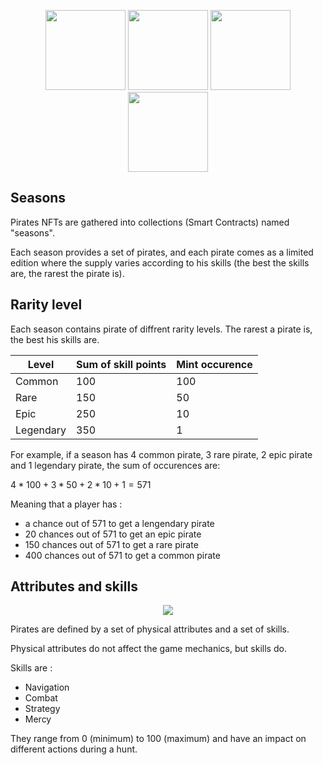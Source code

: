 <p align="center">
  <img width="128" height="128" src="./img/pirate1.png">
  <img width="128" height="128" src="./img/pirate2.png">
  <img width="128" height="128" src="./img/pirate3.png">
  <img width="128" height="128" src="./img/pirate4.png">
</p>

## Seasons

Pirates NFTs are gathered into collections (Smart Contracts) named "seasons".

Each season provides a set of pirates, and each pirate comes as a limited edition where the supply varies according to his skills (the best the skills are, the rarest the pirate is).

## Rarity level

Each season contains pirate of diffrent rarity levels. The rarest a pirate is, the best his skills are.

| Level     | Sum of skill points | Mint occurence |
|-----------|---------------------|----------------|
| Common    | 100                 | 100            |
| Rare      | 150                 | 50             |
| Epic      | 250                 | 10             |
| Legendary | 350                 | 1              |

For example, if a season has 4 common pirate, 3 rare pirate, 2 epic pirate and 1 legendary pirate, the sum of occurences are:

$4 * 100 + 3 * 50 + 2 * 10 + 1 = 571$

Meaning that a player has :
- a chance out of 571 to get a lengendary pirate
- 20 chances out of 571 to get an epic pirate
- 150 chances out of 571 to get a rare pirate
- 400 chances out of 571 to get a common pirate

## Attributes and skills

<p align="center">
  <img src="./img/pirate_skills.png">
<p>

Pirates are defined by a set of physical attributes and a set of skills.

Physical attributes do not affect the game mechanics, but skills do.

Skills are :
- Navigation
- Combat
- Strategy
- Mercy

They range from 0 (minimum) to 100 (maximum) and have an impact on different actions during a hunt.
